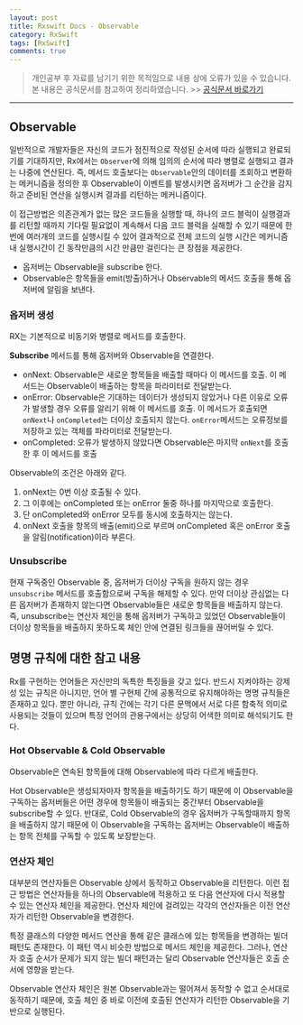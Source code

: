 ```yaml
---
layout: post
title: Rxswift Docs - Observable
category: RxSwift
tags: [RxSwift]
comments: true
---
```


> 개인공부 후 자료를 남기기 위한 목적임으로 내용 상에 오류가 있을 수 있습니다.    
본 내용은 공식문서를 참고하여 정리하였습니다. >> [공식문서 바로가기](http://reactivex.io/documentation/ko/observable.html)

<hr>

## Observable

일반적으로 개발자들은 자신의 코드가 점진적으로 작성된 순서에 따라 실행되고 완료되기를 기대하지만, Rx에서는 `Observer`에 의해 임의의 순서에 따라 병렬로 실행되고 결과는 나중에 연산된다. 즉, 메서드 호출보다는 `Observable`안의 데이터를 조회하고 변환하는 메커니즘을 정의한 후 Observable이 이벤트를 발생시키면 옵저버가 그 순간을 감지하고 준비된 연산을 실행시켜 결과를 리턴하는 메커니즘이다.

이 접근방법은 의존관계가 없는 많은 코드들을 실행할 때, 하나의 코드 블럭이 실행결과를 리턴할 때까지 기다릴 필요없이 계속해서 다음 코드 블럭을 실해할 수 있기 때문에 한번에 여러개의 코드를 실행시킬 수 있어 결과적으로 전체 코드의 실행 시간은 메커니즘 내 실행시간이 긴 동작만큼의 시간 만큼만 걸린다는 큰 장점을 제공한다.

- 옵저버는 Observable을 subscribe 한다.
- Observable은 항목들을 emit(방출)하거나 Observable의 메서드 호출을 통해 옵저버에 알림을 보낸다.


### 옵저버 생성

RX는 기본적으로 비동기와 병렬로 메서드를 호출한다.

**Subscribe** 메서드를 통해 옵저버와 Observable을 연결한다.

- onNext: Observable은 새로운 항목들을 배출할 때마다 이 메서드를 호출. 이 메서드는 Observable이 배출하는 항목을 파라미터로 전달받는다.
- onError: Observable은 기대하는 데이터가 생성되지 않았거나 다른 이유로 오류가 발생할 경우 오류를 알리기 위해 이 메서드를 호출. 이 메서드가 호출되면 `onNext`나 `onCompleted`는 더이상 호출되지 않는다. `onError`메서드는 오류정보를 저장하고 있는 객체를 파라미터로 전달받는다.
- onCompleted: 오류가 발생하지 않았다면 Observable은 마지막 `onNext`를 호출한 후 이 메서드를 호출

Observable의 조건은 아래와 같다.

1. onNext는 0번 이상 호출될 수 있다.
2. 그 이후에는 onCompleted 또는 onError 둘중 하나를 마지막으로 호출한다.
3. 단 onCompleted와 onError 모두를 동시에 호출하지는 않는다.
4. onNext 호출을 항목의 배출(emit)으로 부르며 onCompleted 혹은 onError 호출을 알림(notification)이라 부른다.


### Unsubscribe

현재 구독중인 Observable 중, 옵저버가 더이상 구독을 원하지 않는 경우 `unsubscribe` 메서드를 호출함으로써 구독을 해제할 수 있다. 만약 더이상 관심없는 다른 옵저버가 존재하지 않는다면 Observable들은 새로운 항목들을 배출하지 않는다. 즉, unsubscribe는 연산자 체인을 통해 옵저버가 구독하고 있었던 Observable들이 더이상 항목들을 배출하지 못하도록 체인 안에 연결된 링크들을 끊어버릴 수 있다.



## 명명 규칙에 대한 참고 내용

Rx를 구현하는 언어들은 자신만의 독특한 특징들을 갖고 있다. 반드시 지켜야하는 강제성 있는 규칙은 아니지만, 언어 별 구현체 간에 공통적으로 유지해야하는 명명 규칙들은 존재하고 있다. 뿐만 아니라, 규칙 간에는 각기 다른 문맥에서 서로 다른 함축적 의미로 사용되는 것들이 있으며 특정 언어의 관용구에서는 상당히 어색한 의미로 해석되기도 한다.



### Hot Observable & Cold Observable

Observable은 연속된 항목들에 대해 Observable에 따라 다르게 배출한다.

Hot Observable은 생성되자마자 항목들을 배출하기도 하기 때문에 이 Observable을 구독하는 옵저버들은 어떤 경우에 항목들이 배출되는 중간부터 Observable을 subscribe할 수 있다. 반대로, Cold Observable의 경우 옵저버가 구독할때까지 항목을 배출하지 않기 때문에 이 Observable을 구독하는 옵저버는 Observable이 배출하는 항목 전체를 구독할 수 있도록 보장받는다.


### 연산자 체인

대부분의 연산자들은 Observable 상에서 동작하고 Observable을 리턴한다. 이런 접근 방법은 연산자들을 하나의 Observable에 적용하고 또 다음 연산자에 다시 적용할 수 있는 연산자 체인을 제공한다. 연산자 체인에 걸려있는 각각의 연산자들은 이전 연산자가 리턴한 Observable을 변경한다.

특정 클래스의 다양한 메서드 연산을 통해 같은 클래스에 있는 항목들을 변경하는 빌더 패턴도 존재한다. 이 패턴 역시 비슷한 방법으로 메서드 체인을 제공한다. 그러나, 연산자 호출 순서가 문제가 되지 않는 빌더 패턴과는 달리 Observable 연산자들은 호출 순서에 영향을 받는다.

Observable 연산자 체인은 원본 Observable과는 떨어져서 동작할 수 없고 순서대로 동작하기 때문에, 호출 체인 중 바로 이전에 호출된 연산자가 리턴한 Observable을 기반으로 실행된다. 
